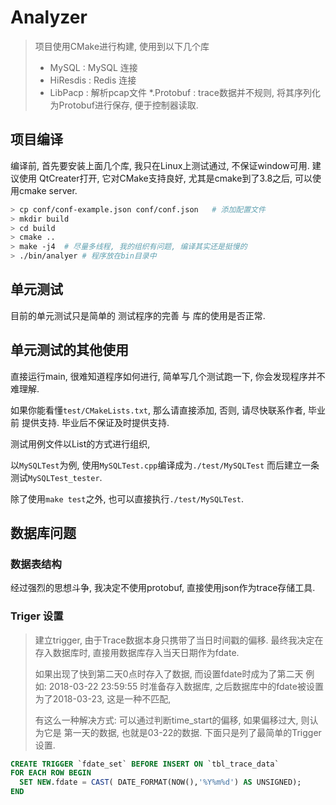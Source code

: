 # Analyzer

> 项目使用CMake进行构建, 使用到以下几个库
> * MySQL    : MySQL 连接
> * HiResdis : Redis 连接
> * LibPacp  : 解析pcap文件
> *.Protobuf : trace数据并不规则, 将其序列化为Protobuf进行保存, 便于控制器读取.


## 项目编译

编译前, 首先要安装上面几个库, 我只在Linux上测试通过, 不保证window可用. 建议使用
QtCreater打开, 它对CMake支持良好, 尤其是cmake到了3.8之后, 可以使用cmake server.

```bash
> cp conf/conf-example.json conf/conf.json   # 添加配置文件
> mkdir build
> cd build
> cmake ..
> make -j4  # 尽量多线程, 我的组织有问题, 编译其实还是挺慢的
> ./bin/analyer # 程序放在bin目录中
```


## 单元测试

目前的单元测试只是简单的 测试程序的完善 与 库的使用是否正常.


## 单元测试的其他使用

直接运行main, 很难知道程序如何进行, 简单写几个测试跑一下, 你会发现程序并不难理解.

如果你能看懂`test/CMakeLists.txt`, 那么请直接添加, 否则, 请尽快联系作者, 毕业前
提供支持. 毕业后不保证及时提供支持.

测试用例文件以List的方式进行组织,

以`MySQLTest`为例, 使用`MySQLTest.cpp`编译成为`./test/MySQLTest`
而后建立一条测试`MySQLTest_tester`.

除了使用`make test`之外, 也可以直接执行`./test/MySQLTest`.


## 数据库问题

### 数据表结构

经过强烈的思想斗争, 我决定不使用protobuf, 直接使用json作为trace存储工具.


### Triger 设置

> 建立trigger, 由于Trace数据本身只携带了当日时间戳的偏移.
> 最终我决定在存入数据库时, 直接用数据库存入当天日期作为fdate.
>
>
> 如果出现了快到第二天0点时存入了数据, 而设置fdate时成为了第二天
>   例如: 2018-03-22 23:59:55 时准备存入数据库,
>     之后数据库中的fdate被设置为了2018-03-23, 这是一种不匹配,
>
> 有这么一种解决方式: 可以通过判断time_start的偏移, 如果偏移过大, 则认为它是
> 第一天的数据, 也就是03-22的数据. 下面只是列了最简单的Trigger设置.

```sql
CREATE TRIGGER `fdate_set` BEFORE INSERT ON `tbl_trace_data`
FOR EACH ROW BEGIN
  SET NEW.fdate = CAST( DATE_FORMAT(NOW(),'%Y%m%d') AS UNSIGNED);
END
```
